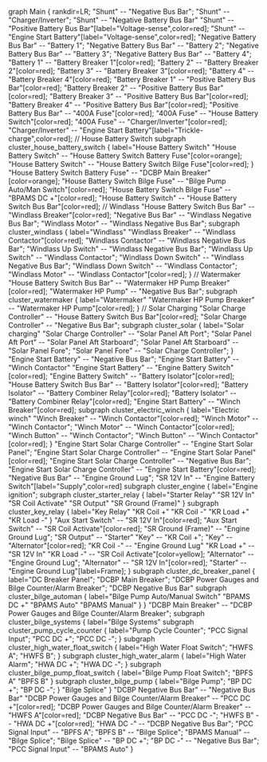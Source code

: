 graph Main {
    rankdir=LR;
    "Shunt" -- "Negative Bus Bar";
    "Shunt" -- "Charger/Inverter";
    "Shunt" -- "Negative Battery Bus Bar"
    "Shunt" -- "Positive Battery Bus Bar"[label="Voltage-sense",color=red];
    "Shunt" -- "Engine Start Battery"[label="Voltage-sense",color=red];
    "Negative Battery Bus Bar" -- "Battery 1";
    "Negative Battery Bus Bar" -- "Battery 2";
    "Negative Battery Bus Bar" -- "Battery 3";
    "Negative Battery Bus Bar" -- "Battery 4";
    "Battery 1" -- "Battery Breaker 1"[color=red];
    "Battery 2" -- "Battery Breaker 2"[color=red];
    "Battery 3" -- "Battery Breaker 3"[color=red];
    "Battery 4" -- "Battery Breaker 4"[color=red];
    "Battery Breaker 1" -- "Positive Battery Bus Bar"[color=red];
    "Battery Breaker 2" -- "Positive Battery Bus Bar"[color=red];
    "Battery Breaker 3" -- "Positive Battery Bus Bar"[color=red];
    "Battery Breaker 4" -- "Positive Battery Bus Bar"[color=red];
    "Positive Battery Bus Bar" -- "400A Fuse"[color=red];
    "400A Fuse" -- "House Battery Switch"[color=red];
    "400A Fuse" -- "Charger/Inverter"[color=red];
    "Charger/Inverter" -- "Engine Start Battery"[label="Trickle-charge",color=red];
    // House Battery Switch
    subgraph cluster_house_battery_switch {
        label="House Battery Switch"
        "House Battery Switch" -- "House Battery Switch Battery Fuse"[color=orange];
        "House Battery Switch" -- "House Battery Switch Bilge Fuse"[color=red];
    }
    "House Battery Switch Battery Fuse" -- "DCBP Main Breaker"[color=orange];
    "House Battery Switch Bilge Fuse" -- "Bilge Pump Auto/Man Switch"[color=red];
    "House Battery Switch Bilge Fuse" -- "BPAMS DC +"[color=red];
    "House Battery Switch" -- "House Battery Switch Bus Bar"[color=red];
    // Windlass
    "House Battery Switch Bus Bar" -- "Windlass Breaker"[color=red];
    "Negative Bus Bar" -- "Windlass Negative Bus Bar";
    "Windlass Motor" -- "Windlass Negative Bus Bar";
    subgraph cluster_windlass {
        label="Windlass"
        "Windlass Breaker" -- "Windlass Contactor"[color=red];
        "Windlass Contactor" -- "Windlass Negative Bus Bar";
        "Windlass Up Switch" -- "Windlass Negative Bus Bar";
        "Windlass Up Switch" -- "Windlass Contactor";
        "Windlass Down Switch" -- "Windlass Negative Bus Bar";
        "Windlass Down Switch" -- "Windlass Contactor";
        "Windlass Motor" -- "Windlass Contactor"[color=red];
    }
    // Watermaker
    "House Battery Switch Bus Bar" -- "Watermaker HP Pump Breaker"[color=red];
    "Watermaker HP Pump" -- "Negative Bus Bar";
    subgraph cluster_watermaker {
        label="Watermaker"
        "Watermaker HP Pump Breaker" -- "Watermaker HP Pump"[color=red];
    }
    // Solar Charging
    "Solar Charge Controller" -- "House Battery Switch Bus Bar"[color=red];
    "Solar Charge Controller" -- "Negative Bus Bar";
    subgraph cluster_solar {
        label="Solar charging"
        "Solar Charge Controller" -- "Solar Panel Aft Port";
        "Solar Panel Aft Port" -- "Solar Panel Aft Starboard";
        "Solar Panel Aft Starboard" -- "Solar Panel Fore";
        "Solar Panel Fore" -- "Solar Charge Controller";
    }
    "Engine Start Battery" -- "Negative Bus Bar";
    "Engine Start Battery" -- "Winch Contactor"
    "Engine Start Battery" -- "Engine Battery Switch"[color=red];
    "Engine Battery Switch" -- "Battery Isolator"[color=red];
    "House Battery Switch Bus Bar" -- "Battery Isolator"[color=red];
    "Battery Isolator" -- "Battery Combiner Relay"[color=red];
    "Battery Isolator" -- "Battery Combiner Relay"[color=red];
    "Engine Start Battery" -- "Winch Breaker"[color=red];
    subgraph cluster_electric_winch {
        label="Electric winch"
        "Winch Breaker" -- "Winch Contactor"[color=red];
        "Winch Motor" -- "Winch Contactor";
        "Winch Motor" -- "Winch Contactor"[color=red];
        "Winch Button" -- "Winch Contactor";
        "Winch Button" -- "Winch Contactor"[color=red];
    }
    "Engine Start Solar Charge Controller" -- "Engine Start Solar Panel";
    "Engine Start Solar Charge Controller" -- "Engine Start Solar Panel"[color=red];
    "Engine Start Solar Charge Controller" -- "Negative Bus Bar";
    "Engine Start Solar Charge Controller" -- "Engine Start Battery"[color=red];
    "Negative Bus Bar" -- "Engine Ground Lug";
    "SR 12V In" -- "Engine Battery Switch"[label="Supply",color=red]
    subgraph cluster_engine {
        label="Engine ignition";
        subgraph cluster_starter_relay {
            label="Starter Relay"
            "SR 12V In"
            "SR Coil Activate"
            "SR Output"
            "SR Ground (Frame)"
        }
        subgraph cluster_key_relay {
            label="Key Relay"
            "KR Coil +"
            "KR Coil -"
            "KR Load +"
            "KR Load -"
        }
        "Aux Start Switch" -- "SR 12V In"[color=red];
        "Aux Start Switch" -- "SR Coil Activate"[color=red];
        "SR Ground (Frame)" -- "Engine Ground Lug";
        "SR Output" -- "Starter"
        "Key" -- "KR Coil +";
        "Key" -- "Alternator"[color=red];
        "KR Coil -" -- "Engine Ground Lug"
        "KR Load +" -- "SR 12V In"
        "KR Load -" -- "SR Coil Activate"[color=yellow];
        "Alternator" -- "Engine Ground Lug";
        "Alternator" -- "SR 12V In"[color=red];
        "Starter" -- "Engine Ground Lug"[label=Frame];
    }
    subgraph cluster_dc_breaker_panel {
        label="DC Breaker Panel";
        "DCBP Main Breaker";
        "DCBP Power Gauges and Bilge Counter/Alarm Breaker";
        "DCBP Negative Bus Bar"
        subgraph cluster_bilge_automan {
            label="Bilge Pump Auto/Manual Switch"
            "BPAMS DC +"
            "BPAMS Auto"
            "BPAMS Manual"
        }
    }
    "DCBP Main Breaker" -- "DCBP Power Gauges and Bilge Counter/Alarm Breaker";
    subgraph cluster_bilge_systems {
        label="Bilge Systems"
        subgraph cluster_pump_cycle_counter {
            label="Pump Cycle Counter";
            "PCC Signal Input";
            "PCC DC +";
            "PCC DC -";
        }
        subgraph cluster_high_water_float_switch {
            label="High Water Float Switch";
            "HWFS A";
            "HWFS B";
        }
        subgraph cluster_high_water_alarm {
            label="High Water Alarm";
            "HWA DC +";
            "HWA DC -";
        }
        subgraph cluster_bilge_pump_float_switch {
            label="Bilge Pump Float Switch";
            "BPFS A"
            "BPFS B"
        }
        subgraph cluster_bilge_pump {
            label="Bilge Pump";
            "BP DC +";
            "BP DC -";
        }
        "Bilge Splice"
    }
    "DCBP Negative Bus Bar" -- "Negative Bus Bar"
    "DCBP Power Gauges and Bilge Counter/Alarm Breaker" -- "PCC DC +"[color=red];
    "DCBP Power Gauges and Bilge Counter/Alarm Breaker" -- "HWFS A"[color=red];
    "DCBP Negative Bus Bar" -- "PCC DC -";
    "HWFS B" -- "HWA DC +"[color=red];
    "HWA DC -" -- "DCBP Negative Bus Bar";
    "PCC Signal Input" -- "BPFS A";
    "BPFS B" -- "Bilge Splice";
    "BPAMS Manual" -- "Bilge Splice";
    "Bilge Splice" -- "BP DC +";
    "BP DC -" -- "Negative Bus Bar";
    "PCC Signal Input" -- "BPAMS Auto"
}